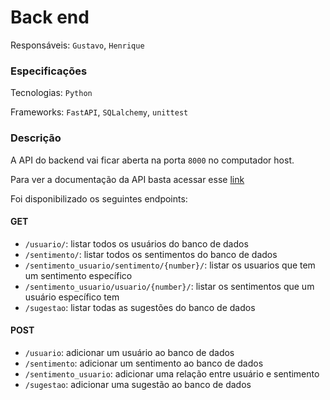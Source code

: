 # Back end

Responsáveis: `Gustavo`, `Henrique`

### Especificações

Tecnologias: `Python`

Frameworks: `FastAPI`, `SQLalchemy`, `unittest`

### Descrição

A API do backend vai ficar aberta na porta `8000` no computador host.

Para ver a documentação da API basta acessar esse [link](localhost:8000/docs)

Foi disponibilizado os seguintes endpoints:

#### GET

- `/usuario/`: listar todos os usuários do banco de dados
- `/sentimento/`: listar todos os sentimentos do banco de dados
- `/sentimento_usuario/sentimento/{number}/`: listar os usuarios que tem um sentimento específico
- `/sentimento_usuario/usuario/{number}/`: listar os sentimentos que um usuário específico tem
- `/sugestao`: listar todas as sugestões do banco de dados

#### POST

- `/usuario`: adicionar um usuário ao banco de dados
- `/sentimento`: adicionar um sentimento ao banco de dados
- `/sentimento_usuario`: adicionar uma relação entre usuário e sentimento
- `/sugestao`: adicionar uma sugestão ao banco de dados
